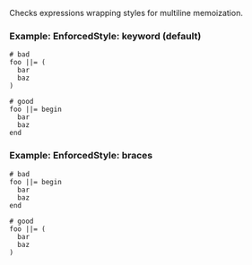 Checks expressions wrapping styles for multiline memoization.

### Example: EnforcedStyle: keyword (default)
    # bad
    foo ||= (
      bar
      baz
    )

    # good
    foo ||= begin
      bar
      baz
    end

### Example: EnforcedStyle: braces
    # bad
    foo ||= begin
      bar
      baz
    end

    # good
    foo ||= (
      bar
      baz
    )